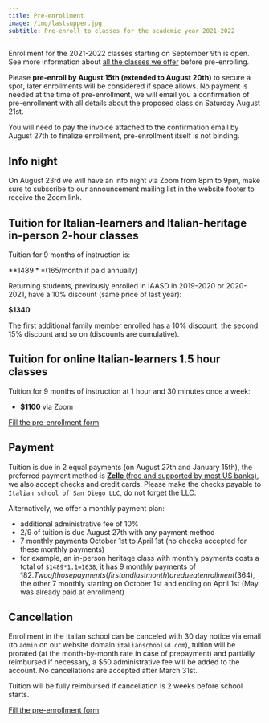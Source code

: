 ```yaml
---
title: Pre-enrollment
image: /img/lastsupper.jpg
subtitle: Pre-enroll to classes for the academic year 2021-2022
---
```


Enrollment for the 2021-2022 classes starting on September 9th is open.
See more information about [all the classes we offer](/classes) before pre-enrolling.

Please **pre-enroll by August 15th (extended to August 20th)** to secure a spot, later enrollments will be considered if space allows.
No payment is needed at the time of pre-enrollment, we will email you a confirmation of pre-enrollment with all details about the proposed class on Saturday August 21st.

You will need to pay the invoice attached to the confirmation email by August 27th to finalize enrollment, pre-enrollment itself is not binding.

## Info night

On August 23rd we will have an info night via Zoom from 8pm to 9pm, make sure to subscribe to our announcement mailing list in the website footer to receive the Zoom link.

## Tuition for Italian-learners and Italian-heritage in-person 2-hour classes

Tuition for 9 months of instruction is:

**$1489** ($165/month if paid annually)

Returning students, previously enrolled in IAASD in 2019-2020 or 2020-2021, have a 10% discount (same price of last year):

**$1340**

The first additional family member enrolled has a 10% discount, the second 15% discount and so on (discounts are cumulative).

## Tuition for online Italian-learners 1.5 hour classes

Tuition for 9 months of instruction at 1 hour and 30 minutes once a week:

* **$1100** via Zoom

<div class="tc">
<a href="https://forms.gle/ESaASFqNxkq27KCz7" class="btn raise">Fill the pre-enrollment form</a>
</div>

## Payment

Tuition is due in 2 equal payments (on August 27th and January 15th), the preferred payment method is [**Zelle** (free and supported by most US banks)](https://www.zellepay.com/get-started), we also accept checks and credit cards.
Please make the checks payable to `Italian school of San Diego LLC`, do not forget the LLC.

Alternatively, we offer a monthly payment plan:

* additional administrative fee of 10%
* 2/9 of tuition is due August 27th with any payment method
* 7 monthly payments October 1st to April 1st (no checks accepted for these monthly payments)
* for example, an in-person heritage class with monthly payments costs a total of `$1489*1.1=1638`, it has 9 monthly payments of $182. Two of those payments (first and last month) are due at enrollment ($364), the other 7 monthly starting on October 1st and ending on April 1st (May was already paid at enrollment)

## Cancellation

Enrollment in the Italian school can be canceled with 30 day notice via email (to `admin` on our website domain `italianschoolsd.com`), tuition will be prorated (at the month-by-month rate in case of prepayment) and partially reimbursed if necessary, a $50 administrative fee will be added to the account. No cancellations are accepted after March 31st.

Tuition will be fully reimbursed if cancellation is 2 weeks before school starts.

<div class="tc">
<a href="https://forms.gle/ESaASFqNxkq27KCz7" class="btn raise">Fill the pre-enrollment form</a>
</div>
